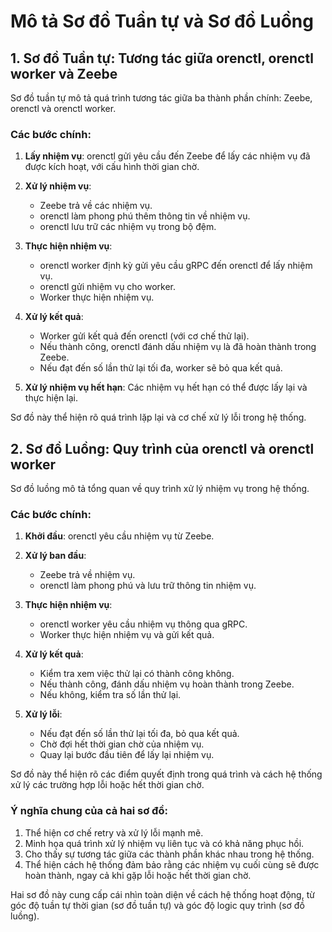 # Mô tả Sơ đồ Tuần tự và Sơ đồ Luồng

## 1. Sơ đồ Tuần tự: Tương tác giữa orenctl, orenctl worker và Zeebe

Sơ đồ tuần tự mô tả quá trình tương tác giữa ba thành phần chính: Zeebe, orenctl và orenctl worker.

### Các bước chính:

1. **Lấy nhiệm vụ**: orenctl gửi yêu cầu đến Zeebe để lấy các nhiệm vụ đã được kích hoạt, với cấu hình thời gian chờ.

2. **Xử lý nhiệm vụ**: 
   - Zeebe trả về các nhiệm vụ.
   - orenctl làm phong phú thêm thông tin về nhiệm vụ.
   - orenctl lưu trữ các nhiệm vụ trong bộ đệm.

3. **Thực hiện nhiệm vụ**:
   - orenctl worker định kỳ gửi yêu cầu gRPC đến orenctl để lấy nhiệm vụ.
   - orenctl gửi nhiệm vụ cho worker.
   - Worker thực hiện nhiệm vụ.

4. **Xử lý kết quả**:
   - Worker gửi kết quả đến orenctl (với cơ chế thử lại).
   - Nếu thành công, orenctl đánh dấu nhiệm vụ là đã hoàn thành trong Zeebe.
   - Nếu đạt đến số lần thử lại tối đa, worker sẽ bỏ qua kết quả.

5. **Xử lý nhiệm vụ hết hạn**: Các nhiệm vụ hết hạn có thể được lấy lại và thực hiện lại.

Sơ đồ này thể hiện rõ quá trình lặp lại và cơ chế xử lý lỗi trong hệ thống.

## 2. Sơ đồ Luồng: Quy trình của orenctl và orenctl worker

Sơ đồ luồng mô tả tổng quan về quy trình xử lý nhiệm vụ trong hệ thống.

### Các bước chính:

1. **Khởi đầu**: orenctl yêu cầu nhiệm vụ từ Zeebe.

2. **Xử lý ban đầu**:
   - Zeebe trả về nhiệm vụ.
   - orenctl làm phong phú và lưu trữ thông tin nhiệm vụ.

3. **Thực hiện nhiệm vụ**:
   - orenctl worker yêu cầu nhiệm vụ thông qua gRPC.
   - Worker thực hiện nhiệm vụ và gửi kết quả.

4. **Xử lý kết quả**:
   - Kiểm tra xem việc thử lại có thành công không.
   - Nếu thành công, đánh dấu nhiệm vụ hoàn thành trong Zeebe.
   - Nếu không, kiểm tra số lần thử lại.

5. **Xử lý lỗi**:
   - Nếu đạt đến số lần thử lại tối đa, bỏ qua kết quả.
   - Chờ đợi hết thời gian chờ của nhiệm vụ.
   - Quay lại bước đầu tiên để lấy lại nhiệm vụ.

Sơ đồ này thể hiện rõ các điểm quyết định trong quá trình và cách hệ thống xử lý các trường hợp lỗi hoặc hết thời gian chờ.

### Ý nghĩa chung của cả hai sơ đồ:

1. Thể hiện cơ chế retry và xử lý lỗi mạnh mẽ.
2. Minh họa quá trình xử lý nhiệm vụ liên tục và có khả năng phục hồi.
3. Cho thấy sự tương tác giữa các thành phần khác nhau trong hệ thống.
4. Thể hiện cách hệ thống đảm bảo rằng các nhiệm vụ cuối cùng sẽ được hoàn thành, ngay cả khi gặp lỗi hoặc hết thời gian chờ.

Hai sơ đồ này cung cấp cái nhìn toàn diện về cách hệ thống hoạt động, từ góc độ tuần tự thời gian (sơ đồ tuần tự) và góc độ logic quy trình (sơ đồ luồng).
